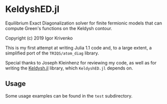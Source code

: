 KeldyshED.jl
============

Equilibrium Exact Diagonalization solver for finite fermionic models that can
compute Green's functions on the Keldysh contour.

Copyright (c) 2019 Igor Krivenko

This is my first attempt at writing Julia 1.1 code and, to a large extent, a
simplified port of the `TRIQS/atom_diag` library.

Special thanks to Joseph Kleinhenz for reviewing my code, as well as for writing
the [Keldysh.jl](https://github.com/kleinhenz/Keldysh.jl) library, which `KeldyshED.jl`
depends on.

Usage
-----

Some usage examples can be found in the `test` subdirectory.
